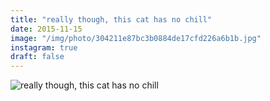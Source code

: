 ```yaml
---
title: "really though, this cat has no chill"
date: 2015-11-15
image: "/img/photo/304211e87bc3b0884de17cfd226a6b1b.jpg"
instagram: true
draft: false
---
```


![really though, this cat has no chill](/img/photo/304211e87bc3b0884de17cfd226a6b1b.jpg)
